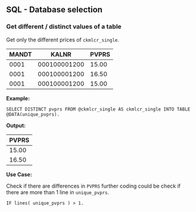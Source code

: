 ## SQL - Database selection

### Get different / distinct values of a table

Get only the different prices of `ckmlcr_single`.

| MANDT | KALNR        | PVPRS |
| ----- | ------------ | ----- |
| 0001  | 000100001200 | 15.00 |
| 0001  | 000100001200 | 16.50 |
| 0001  | 000100001200 | 15.00 |

**Example:**

```abap
SELECT DISTINCT pvprs FROM @ckmlcr_single AS ckmlcr_single INTO TABLE @DATA(unique_pvprs).
```

**Output:**

| PVPRS |
| ----- |
| 15.00 |
| 16.50 |

**Use Case:**

Check if there are differences in `PVPRS` further coding could be check if there are more than 1 line in `unique_pvprs`.

```abap
IF lines( unique_pvprs ) > 1.
```
